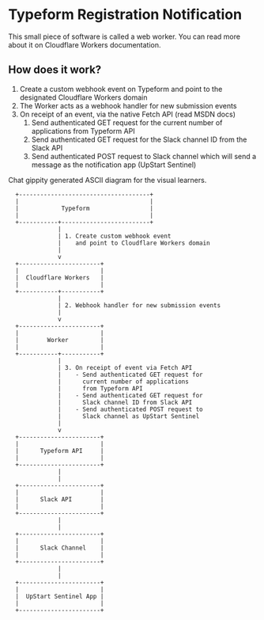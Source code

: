 # Typeform Registration Notification

This small piece of software is called a web worker. You can read more about it on Cloudflare Workers documentation.

## How does it work?

1. Create a custom webhook event on Typeform and point to the designated Cloudflare Workers domain
2. The Worker acts as a webhook handler for new submission events
3. On receipt of an event, via the native Fetch API (read MSDN docs)
   1. Send authenticated GET request for the current number of applications from Typeform API
   2. Send authenticated GET request for the Slack channel ID from the Slack API
   3. Send authenticated POST request to Slack channel which will send a message as the notification app (UpStart Sentinel)

Chat gippity generated ASCII diagram for the visual learners.

```
  +-------------------------------------+
  |                                     |
  |            Typeform                 |
  |                                     |
  +-----------+-------------------------+
              |
              | 1. Create custom webhook event
              |    and point to Cloudflare Workers domain
              |
              v
  +-----------------------+
  |                       |
  |  Cloudflare Workers   |
  |                       |
  +-----------+-----------+
              |
              | 2. Webhook handler for new submission events
              |
              v
  +-----------------------+
  |                       |
  |        Worker         |
  |                       |
  +-----------+-----------+
              |
              | 3. On receipt of event via Fetch API
              |    - Send authenticated GET request for
              |      current number of applications
              |      from Typeform API
              |    - Send authenticated GET request for
              |      Slack channel ID from Slack API
              |    - Send authenticated POST request to
              |      Slack channel as UpStart Sentinel
              |
              v
  +-----------------------+
  |                       |
  |      Typeform API     |
  |                       |
  +-----------------------+
              |
              |
  +-----------------------+
  |                       |
  |      Slack API        |
  |                       |
  +-----------------------+
              |
              |
  +-----------------------+
  |                       |
  |      Slack Channel    |
  |                       |
  +-----------------------+
              |
              |
  +-----------------------+
  |                       |
  |  UpStart Sentinel App |
  |                       |
  +-----------------------+

```
